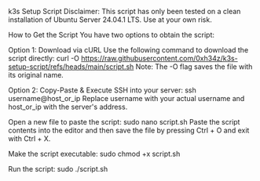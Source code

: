 k3s Setup Script
Disclaimer:
This script has only been tested on a clean installation of Ubuntu Server 24.04.1 LTS. Use at your own risk.

How to Get the Script
You have two options to obtain the script:

Option 1: Download via cURL
Use the following command to download the script directly:
curl -O https://raw.githubusercontent.com/0xh34z/k3s-setup-script/refs/heads/main/script.sh
Note: The -O flag saves the file with its original name.

Option 2: Copy-Paste & Execute
SSH into your server:
ssh username@host_or_ip
Replace username with your actual username and host_or_ip with the server's address.

Open a new file to paste the script:
sudo nano script.sh
Paste the script contents into the editor and then save the file by pressing Ctrl + O and exit with Ctrl + X.

Make the script executable:
sudo chmod +x script.sh

Run the script:
sudo ./script.sh
